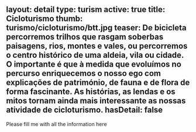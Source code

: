 layout: detail
type: turism
active: true
title: Cicloturismo
thumb: turismo/cicloturismo/btt.jpg
teaser: De bicicleta percorremos trilhos que rasgam soberbas paisagens, rios, montes e vales, ou percorremos o centro histórico de uma aldeia, vila ou cidade.
        O importante é que à medida que evoluímos no percurso enriquecemos o nosso ego com explicações de património, de fauna e de flora de forma fascinante. As histórias, as lendas e os mitos tornam ainda mais interessante as nossas atividade de cicloturismo.
hasDetail: false
---

Please fill me with all the information here
